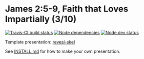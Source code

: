 # James 2:5-9, Faith that Loves Impartially (3/10)

[![Travis-CI build status](https://travis-ci.org/sermons/faith-loves.svg)](https://travis-ci.org/sermons/faith-loves)
[![Node dependencies](https://david-dm.org/sermons/faith-loves.svg)](https://david-dm.org/sermons/faith-loves)
[![Node dev status](https://david-dm.org/sermons/faith-loves/dev-status.svg)](https://david-dm.org/sermons/faith-loves#info=devDependencies)

Template presentation: [reveal-skel](https://github.com/sermons/reveal-skel)

See [INSTALL.md](INSTALL.md)
for how to make your own presentation.

